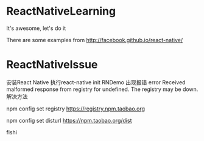 # ReactNativeLearning

It's awesome, let's do it

There are some examples from http://facebook.github.io/react-native/

# ReactNativeIssue
安装React Native 
执行react-native init RNDemo 
出现报错 
error Received malformed response from registry for undefined. The registry may be down. 
解决方法

npm config set registry https://registry.npm.taobao.org 

npm config set disturl https://npm.taobao.org/dist

fishi

